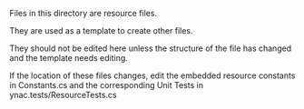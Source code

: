 Files in this directory are resource files. 

They are used as a template to create other files. 

They should not be edited here unless the structure of the file has 
changed and the template needs editing. 

If the location of these files changes, edit the embedded resource constants in Constants.cs and the 
corresponding Unit Tests in ynac.tests/ResourceTests.cs